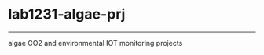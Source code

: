 # lab1231-algae-prj
-----------------------------------------------------
algae CO2 and environmental IOT monitoring projects 
